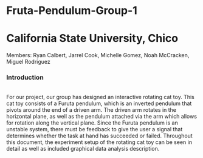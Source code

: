 # Fruta-Pendulum-Group-1
# California State University, Chico 

Members: Ryan Calbert, Jarrel Cook, Michelle Gomez, Noah McCracken, Miguel Rodriguez 

### Introduction 
<br/>
For our project, our group has designed an interactive rotating cat toy. This cat toy consists of a Furuta pendulum, which is an inverted pendulum that pivots around the end of a driven arm. The driven arm rotates in the horizontal plane, as well as the pendulum attached via the arm which allows for rotation along the vertical plane. Since the Furuta pendulum is an unstable system, there must be feedback to give the user a signal that determines whether the task at hand has succeeded or failed. Throughout this document, the experiment setup of the rotating cat toy can be seen in detail as well as included graphical data analysis description. 
